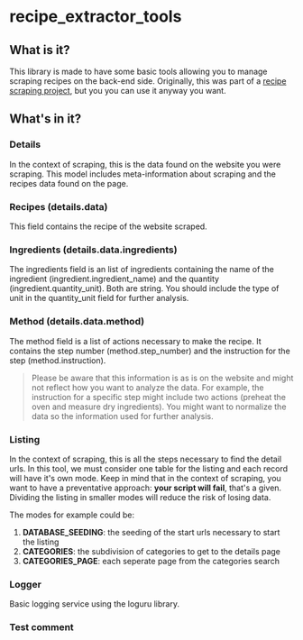 # recipe_extractor_tools
## What is it?
This library is made to have some basic tools allowing you to manage scraping recipes on the back-end side. 
Originally, this was part of a [recipe scraping project](https://github.com/sebastienhamel/recipe_extractor), but you you can use it anyway you want. 

## What's in it?
### Details
In the context of scraping, this is the data found on the website you were scraping. This model includes meta-information about scraping and the recipes data found on the page.

### Recipes (details.data)
This field contains the recipe of the website scraped. 

### Ingredients (details.data.ingredients)
The ingredients field is an list of ingredients containing the name of the ingredient (ingredient.ingredient_name) and the quantity (ingredient.quantity_unit). Both are string. You should include the type of unit in the quantity_unit field for further analysis.

### Method (details.data.method)
The method field is a list of actions necessary to make the recipe. It contains the step number (method.step_number) and the instruction for the step (method.instruction). 
> Please be aware that this information is as is on the website and might not reflect how you want to analyze the data. For example, the instruction for a specific step might include two actions (preheat the oven and measure dry ingredients). You might want to normalize the data so the information used for further analysis.

### Listing
In the context of scraping, this is all the steps necessary to find the detail urls. In this tool, we must consider one table for the listing and each record will have it's own mode. Keep in mind that in the context of scraping, you want to have a preventative approach: **your script will fail**, that's a given. Dividing the listing in smaller modes will reduce the risk of losing data. 

The modes for example could be:
1. **DATABASE_SEEDING**: the seeding of the start urls necessary to start the listing
2. **CATEGORIES**: the subdivision of categories to get to the details page
3. **CATEGORIES_PAGE**: each seperate page from the categories search


### Logger
Basic logging service using the loguru library.

### Test comment
